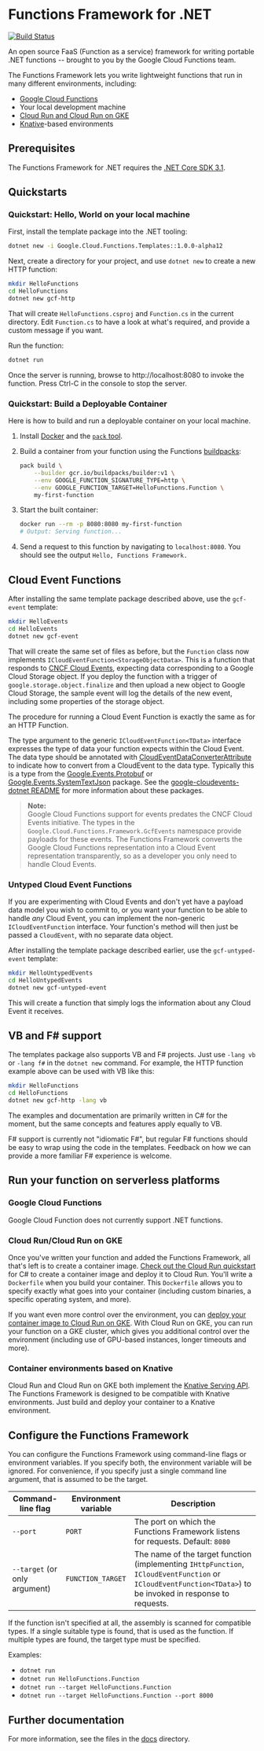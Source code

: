 # Functions Framework for .NET

[![Build Status](https://img.shields.io/endpoint.svg?url=https%3A%2F%2Factions-badge.atrox.dev%2FGoogleCloudPlatform%2Ffunctions-framework-dotnet%2Fbadge&style=flat)](https://actions-badge.atrox.dev/GoogleCloudPlatform/functions-framework-dotnet/goto)

An open source FaaS (Function as a service) framework for writing portable
.NET functions -- brought to you by the Google Cloud Functions team.

The Functions Framework lets you write lightweight functions that run in many
different environments, including:

* [Google Cloud Functions](https://cloud.google.com/functions/)
* Your local development machine
* [Cloud Run and Cloud Run on GKE](https://cloud.google.com/run/)
* [Knative](https://github.com/knative/)-based environments

## Prerequisites

The Functions Framework for .NET requires the [.NET Core SDK 3.1](https://dotnet.microsoft.com/download).

## Quickstarts

### Quickstart: Hello, World on your local machine

First, install the template package into the .NET tooling:

```sh
dotnet new -i Google.Cloud.Functions.Templates::1.0.0-alpha12
```

Next, create a directory for your project, and use `dotnet new` to
create a new HTTP function:

```sh
mkdir HelloFunctions
cd HelloFunctions
dotnet new gcf-http
```

That will create `HelloFunctions.csproj` and `Function.cs` in
the current directory. Edit `Function.cs` to have a look at what's
required, and provide a custom message if you want.

Run the function:

```sh
dotnet run
```

Once the server is running, browse to http://localhost:8080 to
invoke the function. Press Ctrl-C in the console to stop the server.

### Quickstart: Build a Deployable Container

Here is how to build and run a deployable container on your local machine.

1. Install [Docker](https://store.docker.com/search?type=edition&offering=community) and the [`pack` tool](https://buildpacks.io/docs/install-pack/).

1. Build a container from your function using the Functions [buildpacks](https://github.com/GoogleCloudPlatform/buildpacks):
	```sh
	pack build \
		--builder gcr.io/buildpacks/builder:v1 \
		--env GOOGLE_FUNCTION_SIGNATURE_TYPE=http \
		--env GOOGLE_FUNCTION_TARGET=HelloFunctions.Function \
		my-first-function
	```

1. Start the built container:
	```sh
	docker run --rm -p 8080:8080 my-first-function
	# Output: Serving function...
	```

1. Send a request to this function by navigating to `localhost:8080`. You should see the output `Hello, Functions Framework.`

## Cloud Event Functions

After installing the same template package described above, use the
`gcf-event` template:

```sh
mkdir HelloEvents
cd HelloEvents
dotnet new gcf-event
```

That will create the same set of files as before, but the `Function`
class now implements `ICloudEventFunction<StorageObjectData>`. This is a
function that responds to [CNCF Cloud
Events](https://cloudevents.io/), expecting data corresponding to a
Google Cloud Storage object. If you deploy the function with a
trigger of `google.storage.object.finalize` and then upload a new
object to Google Cloud Storage, the sample event will log the
details of the new event, including some properties of the storage
object.

The procedure for running a Cloud Event Function is exactly the same
as for an HTTP Function.

The type argument to the generic `ICloudEventFunction<TData>` interface
expresses the type of data your function expects within the
Cloud Event. The data type should be annotated with
[CloudEventDataConverterAttribute](https://github.com/googleapis/google-cloudevents-dotnet/blob/master/src/Google.Events/CloudEventDataConverterAttribute.cs)
to indicate how to convert from a CloudEvent to the data type.
Typically this is a type from the
[Google.Events.Protobuf](https://www.nuget.org/packages/Google.Events.Protobuf) or
[Google.Events.SystemTextJson](https://www.nuget.org/packages/Google.Events.SystemTextJson)
package. See the [google-cloudevents-dotnet
README](https://github.com/googleapis/google-cloudevents-dotnet/blob/master/README.md)
for more information about these packages.

> **Note:**  
> Google Cloud Functions support for events predates the CNCF Cloud
> Events initiative. The types in the `Google.Cloud.Functions.Framework.GcfEvents`
> namespace provide payloads for these events. The Functions Framework
> converts the Google Cloud Functions representation into a Cloud Event
> representation transparently, so as a developer you only need to
> handle Cloud Events.

### Untyped Cloud Event Functions

If you are experimenting with Cloud Events and don't yet have a
payload data model you wish to commit to, or you want your function
to be able to handle *any* Cloud Event, you can implement the
non-generic `ICloudEventFunction` interface. Your function's method
will then just be passed a `CloudEvent`, with no separate data object.

After installing the template package described earlier, use the
`gcf-untyped-event` template:

```sh
mkdir HelloUntypedEvents
cd HelloUntypedEvents
dotnet new gcf-untyped-event
```

This will create a function that simply logs the information about
any Cloud Event it receives.

## VB and F# support

The templates package also supports VB and F# projects. Just use `-lang vb`
or `-lang f#` in the `dotnet new` command. For example, the HTTP function example
above can be used with VB like this:

```sh
mkdir HelloFunctions
cd HelloFunctions
dotnet new gcf-http -lang vb
```

The examples and documentation are primarily written in C# for the
moment, but the same concepts and features apply equally to VB.

F# support is currently not "idiomatic F#", but regular F# functions
should be easy to wrap using the code in the templates. Feedback on
how we can provide a more familiar F# experience is welcome.

## Run your function on serverless platforms

### Google Cloud Functions

Google Cloud Function does not currently support .NET functions.

### Cloud Run/Cloud Run on GKE

Once you've written your function and added the Functions Framework, all that's
left is to create a container image. [Check out the Cloud Run
quickstart](https://cloud.google.com/run/docs/quickstarts/build-and-deploy) for
C# to create a container image and deploy it to Cloud Run. You'll write a
`Dockerfile` when you build your container. This `Dockerfile` allows you to specify
exactly what goes into your container (including custom binaries, a specific
operating system, and more).

If you want even more control over the environment, you can [deploy your
container image to Cloud Run on
GKE](https://cloud.google.com/run/docs/quickstarts/prebuilt-deploy-gke). With
Cloud Run on GKE, you can run your function on a GKE cluster, which gives you
additional control over the environment (including use of GPU-based instances,
longer timeouts and more).

### Container environments based on Knative

Cloud Run and Cloud Run on GKE both implement the [Knative Serving
API](https://www.knative.dev/docs/). The Functions Framework is designed to be
compatible with Knative environments. Just build and deploy your container to a
Knative environment.

## Configure the Functions Framework

You can configure the Functions Framework using command-line flags or
environment variables. If you specify both, the environment variable will be
ignored. For convenience, if you specify just a single command line
argument, that is assumed to be the target.

Command-line flag             | Environment variable      | Description
----------------------------- | ------------------------- | -----------
`--port`                      | `PORT`                    | The port on which the Functions Framework listens for requests. Default: `8080`
`--target` (or only argument) | `FUNCTION_TARGET`         | The name of the target function (implementing `IHttpFunction`, `ICloudEventFunction` or `ICloudEventFunction<TData>`) to be invoked in response to requests.

If the function isn't specified at all, the assembly is scanned for
compatible types. If a single suitable type is found, that is used
as the function. If multiple types are found, the target type must
be specified.

Examples:

- `dotnet run`
- `dotnet run HelloFunctions.Function`
- `dotnet run --target HelloFunctions.Function`
- `dotnet run --target HelloFunctions.Function --port 8000`

## Further documentation

For more information, see the files in the [docs](docs) directory.
